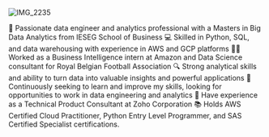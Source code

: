 
![IMG_2235](https://user-images.githubusercontent.com/79832445/212824127-4ccb7d03-be25-416e-99c2-12b58c5026c1.jpg)

🚀 Passionate data engineer and analytics professional with a Masters in Big Data Analytics from IESEG School of Business
💻 Skilled in Python, SQL, and data warehousing with experience in AWS and GCP platforms
🧑‍💼 Worked as a Business Intelligence intern at Amazon and Data Science consultant for Royal Belgian Football Association
🔍 Strong analytical skills and ability to turn data into valuable insights and powerful applications
🚸 Continuously seeking to learn and improve my skills, looking for opportunities to work in data engineering and analytics
💼 Have experience as a Technical Product Consultant at Zoho Corporation
📚 Holds AWS Certified Cloud Practitioner, Python Entry Level Programmer, and SAS Certified Specialist certifications.
